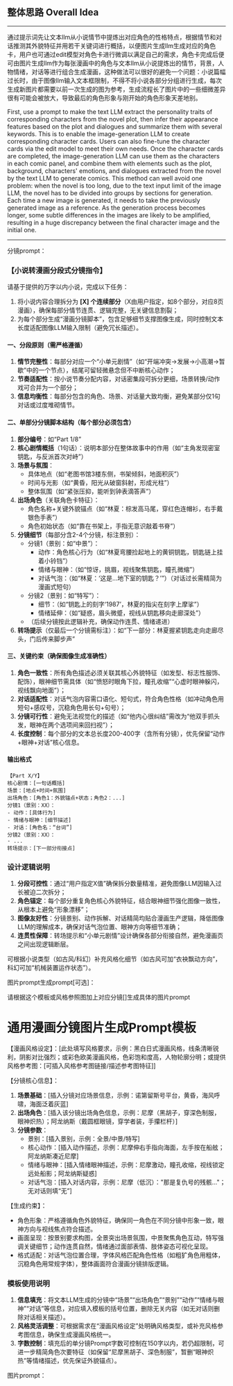 ## 整体思路 Overall Idea

----

通过提示词先让文本llm从小说情节中提炼出对应角色的性格特点，根据情节和对话推测其外貌特征并用若干关键词进行概括，以便图片生成llm生成对应的角色卡，用户也可通过edit模型对角色卡进行微调以满足自己的需求，角色卡完成后便可由图片生成llm作为每张漫画中的角色与文本llm从小说提炼出的情节，背景，人物情绪，对话等进行组合生成漫画，这种做法可以很好的避免一个问题：小说篇幅过长时，由于图像llm输入文本框限制，不得不将小说各部分分组进行生成，每次生成新图片都需要以前一次生成的图为参考，生成流程长了图片中的一些细微差异很有可能会被放大，导致最后的角色形象与刚开始的角色形象天差地别。

First, use a prompt to make the text LLM extract the personality traits of corresponding characters from the novel plot, then infer their appearance features based on the plot and dialogues and summarize them with several keywords. This is to enable the image-generation LLM to create corresponding character cards. Users can also fine-tune the character cards via the edit model to meet their own needs. Once the character cards are completed, the image-generation LLM can use them as the characters in each comic panel, and combine them with elements such as the plot, background, characters' emotions, and dialogues extracted from the novel by the text LLM to generate comics. This method can well avoid one problem: when the novel is too long, due to the text input limit of the image LLM, the novel has to be divided into groups by sections for generation. Each time a new image is generated, it needs to take the previously generated image as a reference. As the generation process becomes longer, some subtle differences in the images are likely to be amplified, resulting in a huge discrepancy between the final character image and the initial one.

----

分镜prompt：


### 【小说转漫画分段式分镜指令】

请基于提供的万字以内小说，完成以下任务：  
1. 将小说内容合理拆分为 **[X] 个连续部分**（X由用户指定，如8个部分，对应8页漫画），确保每部分情节连贯、逻辑完整，无关键信息割裂；  
2. 为每个部分生成“漫画分镜脚本”，包含足够细节支撑图像生成，同时控制文本长度适配图像LLM输入限制（避免冗长描述）。  


#### 一、分段原则（需严格遵循）
1. **情节完整性**：每部分对应一个“小单元剧情”（如“开端冲突→发展→小高潮→暂歇”中的一个节点），结尾可留轻微悬念但不中断核心动作；  
2. **节奏适配性**：按小说节奏分配内容，对话密集段可拆分更细，场景转换/动作戏可合并为一个部分；  
3. **信息均衡性**：每部分包含的角色、场景、对话量大致均衡，避免某部分仅1句对话或过度堆砌情节。  


#### 二、单部分分镜脚本结构（每个部分必须包含）
1. **部分编号**：如“Part 1/8”  
2. **核心剧情概括**（1句话）：说明本部分在整体故事中的作用（如“主角发现密室钥匙，与反派首次对峙”）  
3. **场景与氛围**：  
   - 具体地点（如“老图书馆3楼东侧，书架倾斜，地面积灰”）  
   - 时间与光影（如“黄昏，阳光从破窗斜射，形成光柱”）  
   - 整体氛围（如“紧张压抑，能听到钟表滴答声”）  
4. **出场角色**（关联角色卡特征）：  
   - 角色名称+关键外貌锚点（如“林夏：棕发高马尾，穿红色连帽衫，右手戴银色手表”）  
   - 角色初始状态（如“靠在书架上，手指无意识敲着书脊”）  
5. **分镜细节**（每部分含2-4个分镜，标注景别）：  
   - 分镜1（景别：如“中景”）：  
     - 动作：角色核心行为（如“林夏弯腰捡起地上的黄铜钥匙，钥匙链上挂着小铃铛”）  
     - 情绪与眼神：（如“惊讶，挑眉，视线聚焦钥匙，瞳孔微缩”）  
     - 对话气泡：（如“林夏：‘这是…地下室的钥匙？’”）（对话过长需精简为漫画式短句）  
   - 分镜2（景别：如“特写”）：  
     - 细节：（如“钥匙上的刻字‘1987’，林夏的指尖在刻字上摩挲”）  
     - 情绪延伸：（如“疑惑，眉头微蹙，视线从钥匙移向走廊深处”）  
   - （后续分镜按此逻辑补充，确保动作连贯、情绪递进）  
6. **转场提示**（仅最后一个分镜需标注）：如“下一部分：林夏握紧钥匙走向走廊尽头，门后传来脚步声”  


#### 三、关键约束（确保图像生成准确性）
1. **角色一致性**：所有角色描述必须关联其核心外貌特征（如发型、标志性服饰、配饰），眼神细节需具体（如“愤怒时眼角下拉，瞳孔收缩”“心虚时眼神躲闪，视线飘向地面”）；  
2. **对话适配性**：对话气泡内容需口语化、短句式，符合角色性格（如冲动角色用短句+感叹号，沉稳角色用长句+句号）；  
3. **分镜可行性**：避免无法视觉化的描述（如“他内心很纠结”需改为“他双手抓头发，眼神在两个选项间来回扫视”）；  
4. **长度控制**：每个部分的文本总长度200-400字（含所有分镜），优先保留“动作+眼神+对话”核心信息。  


#### 输出格式
```
【Part X/Y】  
核心剧情：[一句话概括]  
场景：[地点+时间+氛围]  
出场角色：[角色1：外貌锚点+状态；角色2：...]  
分镜1（景别：XX）：  
- 动作：[具体行为]  
- 情绪与眼神：[细节描述]  
- 对话：[角色名：“台词”]  
分镜2（景别：XX）：  
- ...  
转场提示：[下一部分衔接点]  
```

### 设计逻辑说明
1. **分段可控性**：通过“用户指定X值”确保拆分数量精准，避免图像LLM因输入过长被迫二次拆分；  
2. **角色锚定**：每个部分重复角色核心外貌特征，结合眼神细节强化图像一致性，从根本上避免“形象漂移”；  
3. **图像友好性**：分镜景别、动作拆解、对话精简均贴合漫画生产逻辑，降低图像LLM的理解成本，确保对话气泡位置、眼神方向等细节准确；  
4. **连贯性保障**：转场提示和“小单元剧情”设计确保各部分衔接自然，避免漫画页之间出现逻辑断层。  

可根据小说类型（如古风/科幻）补充风格化细节（如古风可加“衣袂飘动方向”，科幻可加“机械装置运作状态”）。


图片prompt生成prompt[可选]：

请根据这个模板或风格参照图加上对应分镜[]生成具体的图片prompt
# 通用漫画分镜图片生成Prompt模板
【漫画风格设定】：[此处填写风格要求，示例：黑白日式漫画风格，线条清晰锐利，阴影对比强烈；或彩色欧美漫画风格，色彩饱和度高，人物轮廓分明；或提供风格参考图：[可插入风格参考图链接/描述参考图特征]]

【分镜核心信息】：
1. **场景基础**：[插入分镜对应场景信息，示例：诺第留斯号平台，黄昏，海风呼啸，海面泛着灰蓝]
2. **出场角色**：[插入该分镜出场角色信息，示例：尼摩（黑胡子，穿深色制服，眼神炽热）；阿龙纳斯（戴圆框眼镜，穿学者装，手攥栏杆）]
3. **分镜参数**：
   - 景别：[插入景别，示例：全景/中景/特写]
   - 核心动作：[插入动作描述，示例：尼摩伸右手指向海面，左手按在船舷；阿龙纳斯凑近尼摩]
   - 情绪与眼神：[插入情绪眼神描述，示例：尼摩激动，瞳孔收缩，视线锁定远处船影；阿龙纳斯疑惑]
   - 对话气泡：[插入对话内容，示例：尼摩（低沉）："那是复仇号的残骸..."；无对话则填“无”]

【生成约束】：
- 角色形象：严格遵循角色外貌特征，确保同一角色在不同分镜中形象一致，眼神方向与视线焦点符合描述。
- 画面呈现：按景别要求构图，全景突出场景氛围，中景聚焦角色互动，特写强调关键细节；动作连贯自然，情绪通过面部表情、肢体姿态可视化呈现。
- 格式适配：对话气泡位置合理，字体风格匹配角色性格（如粗犷角色用粗体，沉稳角色用常规字体），整体画面符合漫画分镜排版逻辑。


### 模板使用说明
1. **信息填充**：将文本LLM生成的分镜中“场景”“出场角色”“景别”“动作”“情绪与眼神”“对话”等信息，对应填入模板的括号位置，删除无关内容（如无对话则删除对话相关描述）。
2. **风格灵活调整**：可根据需求在“漫画风格设定”处明确风格类型，或补充风格参考图信息，确保生成漫画风格统一。
3. **字数控制**：填充后的单分镜Prompt字数可控制在150字以内，若仍超限制，可进一步精简角色次要特征（如保留“尼摩黑胡子、深色制服”，暂删“眼神炽热”等情绪描述，优先保证外貌锚点）。


 
图片prompt：


